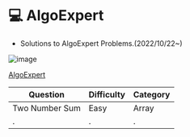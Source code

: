 # :computer: AlgoExpert
* Solutions to AlgoExpert Problems.(2022/10/22~)

![image](https://user-images.githubusercontent.com/96612168/197338677-e16d3029-c2ce-4f9d-8b5e-7df5781c5c34.png)

[AlgoExpert](https://www.algoexpert.io/product)


|Question|Difficulty|Category|
|------|---|---|
|Two Number Sum|Easy|Array|
|.|.|.|
